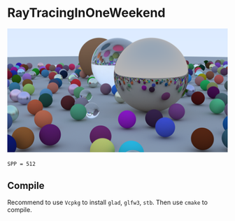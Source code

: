 # RayTracingInOneWeekend

![SPP 512](output_SPP_512.png)

`SPP = 512`

## Compile

Recommend to use `Vcpkg` to install `glad`, `glfw3`, `stb`.
Then use `cmake` to compile.